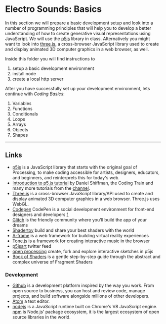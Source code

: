 # Electro Sounds: Basics

In this section we will prepare a basic development setup and look into a number of programming principles that will help you to develop a better understanding of how to create generative visual representations using JavaScript. We will use the [p5js](https://p5js.org) library in class. Alternatively you might want to look into [three.js](https://threejs.org), a cross-browser JavaScript library used to create and display animated 3D computer graphics in a web browser, as well.

Inside this folder you will find instructions to

1. setup a basic development environment
2. install node
3. create a local http server

After you have successfully set up your development environment, lets continue with _Coding Basics_:

1. Variables
2. Functions
3. Conditionals
4. Loops
5. Arrays
6. Objects
7. Shapes

-----------------------------


## Links

  - [p5js](https://p5js.org/) is a JavaScript library that starts with the original goal of Processing, to make coding accessible for artists, designers, educators, and beginners, and reinterprets this for today's web.
  - [Introduction to p5.js tutorial](https://www.youtube.com/watch?v=8j0UDiN7my4&vl=en) by Daniel Shiffman, the Coding Train and many more tutorials from the [channel](https://www.youtube.com/channel/UCvjgXvBlbQiydffZU7m1_aw).
  - [Three.js](https://threejs.org) is a cross-browser JavaScript library/API used to create and display animated 3D computer graphics in a web browser. Three.js uses WebGL.
  - [Codepen](https://codepen.io) CodePen is a social development environment for front-end designers and developers [1](https://github.com/nucliweb/People-You-Should-Follow-on-CodePen)
  - [Glitch](https://glitch.com) is the friendly community where you'll build the app of your dreams
  - [Shadertoy](https://www.shadertoy.com) build and share your best shaders with the world
  - [A-frame](https://aframe.io) is a web framework for building virtual reality experiences
  - [Tone.js](https://tonejs.github.io) is a framework for creating interactive music in the browser
  - [p5jsart](https://twitter.com/p5jsart) twitter feed
  - [open processing](https://www.openprocessing.org/) create, fork and explore interactive sketches in p5js
  - [Book of Shaders](https://thebookofshaders.com) is a gentle step-by-step guide through the abstract and complex universe of Fragment Shaders

### Development

  - [Github](https://github.com/) is a development platform inspired by the way you work. From open source to business, you can host and review code, manage projects, and build software alongside millions of other developers.
  - [Atom](https://atom.io/) a text editor.
  - [nodejs](https://nodejs.org/) is a JavaScript runtime built on Chrome's V8 JavaScript engine. [npm](https://www.npmjs.com/) is Node.js' package ecosystem, it is the largest ecosystem of open source libraries in the world.
